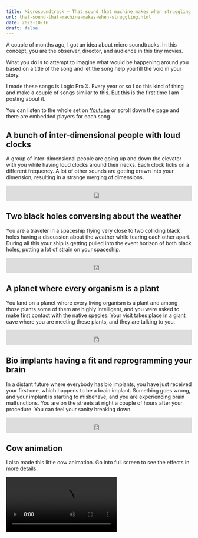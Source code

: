 ```yaml
---
title: Microsoundtrack — That sound that machine makes when struggling
url: that-sound-that-machine-makes-when-struggling.html
date: 2022-10-16
draft: false
---
```


A couple of months ago, I got an idea about micro soundtracks. In this concept, you are the observer, director, and audience in this tiny movies.

What you do is to attempt to imagine what would be happening around you based on a title of the song and let the song help you fill the void in your story.

I made these songs is Logic Pro X. Every year or so I do this kind of thing and make a couple of songs similar to this. But this is the first time I am posting about it.

You can listen to the whole set on [Youtube](https://www.youtube.com/watch?v=_5oXBhSmF3c) or scroll down the page and there are embedded players for each song.

## A bunch of inter-dimensional people with loud clocks

A group of inter-dimensional people are going up and down the elevator with you while having loud clocks around their necks. Each clock ticks on a different frequency. A lot of other sounds are getting drawn into your dimension, resulting in a strange merging of dimensions.

<iframe style="border: 0; width: 100%; height: 42px;" src="https://bandcamp.com/EmbeddedPlayer/album=3913808801/size=small/bgcol=ffffff/linkcol=0687f5/track=1349272965/transparent=true/" seamless title="Bandcamp"><a href="https://mitjafelicijan.bandcamp.com/album/that-sound-that-machine-makes-when-struggling">That sound that machine makes when struggling by Mitja Felicijan</a></iframe>

## Two black holes conversing about the weather

You are a traveler in a spaceship flying very close to two colliding black holes having a discussion about the weather while tearing each other apart. During all this your ship is getting pulled into the event horizon of both black holes, putting a lot of strain on your spaceship.

<iframe style="border: 0; width: 100%; height: 42px;" src="https://bandcamp.com/EmbeddedPlayer/album=3913808801/size=small/bgcol=ffffff/linkcol=0687f5/track=1756714200/transparent=true/" seamless title="Bandcamp"><a href="https://mitjafelicijan.bandcamp.com/album/that-sound-that-machine-makes-when-struggling">That sound that machine makes when struggling by Mitja Felicijan</a></iframe>

## A planet where every organism is a plant

You land on a planet where every living organism is a plant and among those plants some of them are highly intelligent, and you were asked to make first contact with the native species. Your visit takes place in a giant cave where you are meeting these plants, and they are talking to you.

<iframe style="border: 0; width: 100%; height: 42px;" src="https://bandcamp.com/EmbeddedPlayer/album=3913808801/size=small/bgcol=ffffff/linkcol=0687f5/track=3710973979/transparent=true/" seamless title="Bandcamp"><a href="https://mitjafelicijan.bandcamp.com/album/that-sound-that-machine-makes-when-struggling">That sound that machine makes when struggling by Mitja Felicijan</a></iframe>

## Bio implants having a fit and reprogramming your brain

In a distant future where everybody has bio implants, you have just received your first one, which happens to be a brain implant. Something goes wrong, and your implant is starting to misbehave, and you are experiencing brain malfunctions. You are on the streets at night a couple of hours after your procedure. You can feel your sanity breaking down.

<iframe style="border: 0; width: 100%; height: 42px;" src="https://bandcamp.com/EmbeddedPlayer/album=3913808801/size=small/bgcol=ffffff/linkcol=0687f5/track=1157430581/transparent=true/" seamless title="Bandcamp"><a href="https://mitjafelicijan.bandcamp.com/album/that-sound-that-machine-makes-when-struggling">That sound that machine makes when struggling by Mitja Felicijan</a></iframe>

## Cow animation

I also made this little cow animation. Go into full screen to see the effects in more details.

<video src="/assets/microsoundtrack/cow.m4v" controls loop></video>
